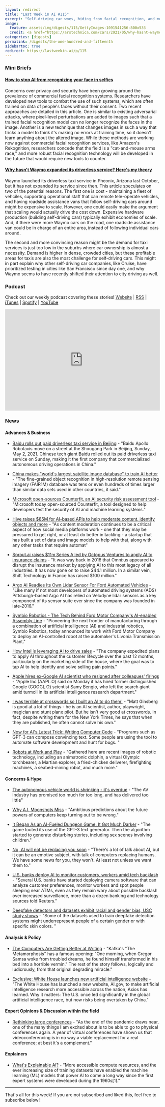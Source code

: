 ```yaml
---
layout: redirect
title: "Last Week in AI #115"
excerpt: "Self-driving car woes, hiding from facial recognition, and more!s"
image: 
  feature: assets/img/digests/115/GettyImages-1091541256-800x533
  credit: <a href="https://arstechnica.com/cars/2021/05/why-hasnt-waymo-expanded-its-driverless-service-heres-my-theory/"> Sundry Photography / Getty Images via ArsTechnica </a>
categories: [digests]
permalink: /digests/the-one-hundred-and-fifteenth
sidebartoc: true
redirect: https://lastweekin.ai/p/115
---
```


### Mini Briefs

#### [How to stop AI from recognizing your face in selfies](https://www.technologyreview.com/2021/05/05/1024613/stop-ai-recognizing-your-face-selfies-machine-learning-facial-recognition-clearview/)

Concerns over privacy and security have been growing around the prevalence of commercial facial recognition systems.
Researchers have developed new tools to combat the use of such systems, which are often trained on data of people's faces without their consent.
Two recent approaches are detailed in this article.
One is similar to existing adversarial attacks, where pixel-level perturbations are added to images such that a trained facial recognition model can no longer recognize the faces in the image.
Another is a new technique that changes images in such a way that tricks a model to think it's making no errors at training time, so it doesn't learn anything about the altered image.
While these methods are working now against commercial facial recognition services, like Amazon's Rekognition, researchers concede that the field is a "cat-and-mouse arms race," and more robust facial recognition technology will be developed in the future that would require new tools to counter.

#### [Why hasn't Waymo expanded its driverless service? Here's my theory](https://arstechnica.com/cars/2021/05/why-hasnt-waymo-expanded-its-driverless-service-heres-my-theory/)

Waymo launched its driverless taxi service in Pheonix, Arizona last October, but it has not expanded its service since then.
This article speculates on two of the potential reasons.
The first one is cost - maintaining a fleet of vehciles, supporting operational staff that can remote tele-operate vehicles, and having roadside assistance vans that follow self-driving cars around might be expensive to scale.
However, one could easily make the argument that scaling would actually drive the cost down.
Expensive hardware production (building self-driving cars) typically exhibit economies of scale.
And, if there were more Waymo cars on the road, one roadside assistance van could be in charge of an entire area, instead of following individual cars around.

The second and more convincing reason might be the demand for taxi services is just too low in the suburbs where car ownership is almost a necessity.
Demand is higher in dense, crowded cities, but these profitable areas for taxis are also the most challenge for self-driving cars.
This might in part explain why other self-driving car companies, like Cruise, have prioritized testing in cities like San Francisco since day one, and why Waymo seems to have recently shifted their attention to city driving as well.

### Podcast

Check out our weekly podcast covering these stories!
[Website](https://aitalk.podbean.com) \|
[RSS](https://feed.podbean.com/aitalk/feed.xml) \| 
[iTunes](https://podcasts.apple.com/us/podcast/lets-talk-ai/id1502782720) \|
[Spotify](https://open.spotify.com/show/17HiNdxcoKJLLNibIAyUch) \| 
[YouTube](https://www.youtube.com/channel/UCKARTq-t5SPMzwtft8FWwnA)
<iframe title="Let's Talk AI" id="multi_iframe" class="podcast_embed"
 src="https://www.podbean.com/media/player/multi?playlist=http%3A%2F%2Fplaylist.podbean.com%2F7703921%2Fplaylist_multi.xml&vjs=1&kdsowie31j4k1jlf913=4975ccdd28d39e38bf5a1ccaf0c6ca4337fa996b&size=430&skin=9&episode_list_bg=%23ffffff&bg_left=%23000000&bg_mid=%230c5056&bg_right=%232a1844&podcast_title_color=%23c4c4c4&episode_title_color=%23ffffff&auto=0&share=1&fonts=Helvetica&download=0&rtl=0&show_playlist_recent_number=10&pbad=1" 
 scrolling="yes" allowfullscreen="" width="100%" height="330" frameborder="0"></iframe>

### News
#### Advances & Business

* [Baidu rolls out paid driverless taxi service in Beijing](https://techxplore.com/news/2021-05-baidu-paid-driverless-taxi-beijing.html) - "Baidu Apollo Robotaxis move on a street at the Shougang Park in Beijing, Sunday, May 2, 2021. Chinese tech giant Baidu rolled out its paid driverless taxi service on Sunday, making it the first company that commercialized autonomous driving operations in China."

* [China makes "world's largest satellite image database" to train AI better](https://www.scmp.com/news/china/science/article/3131819/china-makes-worlds-largest-satellite-image-database-train-ai) - "The fine-grained object recognition in high-resolution remote sensing imagery (FAIR1M) database was tens or even hundreds of times larger than similar data sets used in other countries, it said."

* [Microsoft open-sources Counterfit, an AI security risk assessment tool](https://venturebeat.com/2021/05/04/microsoft-open-sources-counterfit-an-ai-security-risk-assessment-tool/) - "Microsoft today open-sourced Counterfit, a tool designed to help developers test the security of AI and machine learning systems."

* [Hive raises $85M for AI-based APIs to help moderate content, identify objects and more](https://techcrunch.com/2021/04/21/hive-raises-85m-for-ai-based-apis-to-help-moderate-content-identify-objects-and-more/) - "As content moderation continues to be a critical aspect of how social media platforms work - one that they may be pressured to get right, or at least do better in tackling - a startup that has built a set of data and image models to help with that, along with any other tasks that require automat"

* [Sprout.ai raises $11m Series A led by Octopus Ventures to apply AI to insurance claims](https://techcrunch.com/2021/05/05/sprout-ai-raises-11m-series-a-led-by-octopus-ventures-to-apply-ai-to-insurance-claims/) - "It was way back in 2018 that Omni:us appeared to disrupt the insurance market by applying AI to this most legacy of all industries. It has now gone on to raise $44.1 million. In a similar vein, Shift Technology in France has raised $100 million."

* [Argo AI Readies Its Own Lidar Sensor For Ford Automated Vehicles](https://www.forbes.com/sites/samabuelsamid/2021/05/04/argo-ai-shares-some-details-on-the-lidar-that-will-be-used-on-ford-automated-vehicles/) - "Like many if not most developers of automated driving systems (ADS) Pittsburgh-based Argo AI has relied on Velodyne lidar sensors as a key component of its sensor suite ever since the company was founded in late-2016."

* [Symbio Robotics - The Tech Behind Ford Motor Company's AI-enabled Assembly Line](https://mytechdecisions.com/latest-news/symbio-robotics-the-tech-behind-ford-motor-companys-ai-enabled-assembly-line/) - "Pioneering the next frontier of manufacturing through a combination of artificial intelligence (AI) and industrial robotics, Symbio Robotics, today announced its work with Ford Motor Company to deploy an AI-controlled robot at the automaker's Livonia Transmission Plant."

* [How Intel is leveraging AI to drive sales](https://venturebeat.com/2021/05/01/how-intel-is-leveraging-ai-to-drive-sales/) - "The company expedited plans to apply AI throughout the customer lifecycle over the past 12 months, particularly on the marketing side of the house, where the goal was to tap AI to help identify and solve selling pain points."

* [Apple hires ex-Google AI scientist who resigned after colleagues' firings](https://www.reuters.com/technology/apple-hires-ex-google-ai-scientist-who-resigned-after-colleagues-firing-2021-05-03/) - "Apple Inc (AAPL.O) said on Monday it has hired former distinguished Google (GOOGL.O) scientist Samy Bengio, who left the search giant amid turmoil in its artificial intelligence research department."

* [I was terrible at crosswords so I built an AI to do them'](https://www.bbc.com/news/technology-56934716) - "Matt Ginsberg is good at a lot of things - he is an AI scientist, author, playwright, magician and stunt plane pilot. But he isn't very good at crosswords. In fact, despite writing them for the New York Times, he says that when they are published, he often cannot solve his own."

* [Now for AI's Latest Trick: Writing Computer Code](https://www.wired.com/story/ai-latest-trick-writing-computer-code/) - "Programs such as GPT-3 can compose convincing text. Some people are using the tool to automate software development and hunt for bugs. "

* [Robots at Work and Play](https://www.theatlantic.com/photo/2021/05/photos-robots-work-and-play/618823/) - "Gathered here are recent images of robotic technology, including an animatronic dolphin, a virtual Olympic torchbearer, a Martian explorer, a fried-chicken deliverer, firefighting machines, a seabed-mining robot, and much more."

#### Concerns & Hype

* [The autonomous vehicle world is shrinking - it's overdue](https://www.theverge.com/22423489/autonomous-vehicle-consolidation-acquisition-lyft-uber) - "The AV industry has promised too much for too long, and has delivered too little"

* [Why A.I. Moonshots Miss](https://slate.com/technology/2021/05/artificial-intelligence-moonshots-usually-fail.html) - "Ambitious predictions about the future powers of computers keep turning out to be wrong."

* [It Began As an AI-Fueled Dungeon Game. It Got Much Darker](https://www.wired.com/story/ai-fueled-dungeon-game-got-much-darker/) - "The game touted its use of the GPT-3 text generator. Then the algorithm started to generate disturbing stories, including sex scenes involving children."

* [No, AI will not be replacing you soon](https://www.redsharknews.com/no-ai-will-not-be-replacing-us-soon) - "There's a lot of talk about AI, but it can be an emotive subject, with talk of computers replacing humans. We have some news for you, they won't. At least not unless we want them to."

* [U.S. banks deploy AI to monitor customers, workers amid tech backlash](https://www.reuters.com/technology/us-banks-deploy-ai-monitor-customers-workers-amid-tech-backlash-2021-04-19/) - "Several U.S. banks have started deploying camera software that can analyze customer preferences, monitor workers and spot people sleeping near ATMs, even as they remain wary about possible backlash over increased surveillance, more than a dozen banking and technology sources told Reuters."

* [Deepfake detectors and datasets exhibit racial and gender bias, USC study shows](https://venturebeat.com/2021/05/06/deepfake-detectors-and-datasets-exhibit-racial-and-gender-bias-usc-study-shows/) - "Some of the datasets used to train deepfake detection systems might underrepresent people of a certain gender or with specific skin colors. "

#### Analysis & Policy

* [The Computers Are Getting Better at Writing](https://www.newyorker.com/culture/cultural-comment/the-computers-are-getting-better-at-writing) - "Kafka's "The Metamorphosis" has a famous opening: "One morning, when Gregor Samsa woke from troubled dreams, he found himself transformed in his bed into a horrible vermin." The rest of the story follows, logically and ludicrously, from that original degrading miracle."

* [Exclusive: White House launches new artificial intelligence website](https://www.axios.com/white-house-artificial-intelligence-website-61609ea0-f4ce-4fa4-af48-d60c85bc9519.html) - "The White House has launched a new website, AI.gov, to make artificial intelligence research more accessible across the nation, Axios has learned. Why it matters: The U.S. once led significantly in the global artificial intelligence race, but now risks being overtaken by China."

#### Expert Opinions & Discussion within the field

* [Rethinking large conferences](http://togelius.blogspot.com/2021/05/rethinking-large-conferences.html) - "As the end of the pandemic draws near, one of the many things I am excited about is to be able to go to physical conferences again. A year of virtual conferences have shown us that videoconferencing is in no way a viable replacement for a real conference; at best it's a complement."

#### Explainers

* [What's Explainable AI?](https://towardsdatascience.com/whats-explainable-ai-fff416111830) - "More accessible compute resources, and the ever increasing size of training datasets have enabled the machine learning (ML) models that power AI to come a long way since the first expert systems were developed during the 1960s[1]."

<hr>

That's all for this week! If you are not subscribed and liked this, feel free to subscribe below!
